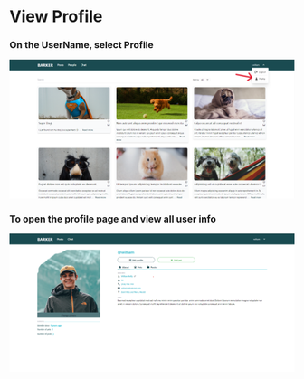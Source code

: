 # View Profile

### On the UserName, select Profile
<img src="../images/view-profile/view-profile-1.png" alt="view-profile-1" width="900">

### To open the profile page and view all user info
<img src="../images/view-profile/view-profile-2.png" alt="view-profile-2" width="900">
